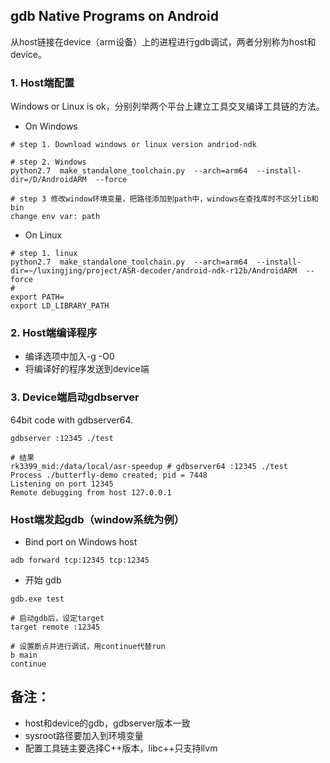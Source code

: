 ## gdb Native Programs on Android    

从host链接在device（arm设备）上的进程进行gdb调试，两者分别称为host和device。   

### 1. Host端配置   
Windows or Linux is ok，分别列举两个平台上建立工具交叉编译工具链的方法。   

- On Windows   

```
# step 1. Download windows or linux version andriod-ndk

# step 2. Windows
python2.7  make_standalone_toolchain.py  --arch=arm64  --install-dir=/D/AndroidARM  --force

# step 3 修改window环境变量，把路径添加到path中，windows在查找库时不区分lib和bin
change env var: path
```   

- On Linux  
 
```   
# step 1. linux
python2.7  make_standalone_toolchain.py  --arch=arm64  --install-dir=~/luxingjing/project/ASR-decoder/android-ndk-r12b/AndroidARM  --force
# 
export PATH=
export LD_LIBRARY_PATH
```   

### 2. Host端编译程序   
- 编译选项中加入-g -O0   
- 将编译好的程序发送到device端   

### 3. Device端启动gdbserver   
64bit code with gdbserver64.  

```
gdbserver :12345 ./test

# 结果
rk3399_mid:/data/local/asr-speedup # gdbserver64 :12345 ./test
Process ./butterfly-demo created; pid = 7448
Listening on port 12345
Remote debugging from host 127.0.0.1

```

### Host端发起gdb（window系统为例）

- Bind port on Windows host   

```   
adb forward tcp:12345 tcp:12345
```

- 开始 gdb   

```  
gdb.exe test

# 启动gdb后，设定target
target remote :12345

# 设置断点并进行调试，用continue代替run
b main
continue
```  


## 备注：
- host和device的gdb，gdbserver版本一致  
- sysroot路径要加入到环境变量     
- 配置工具链主要选择C++版本，libc++只支持llvm   
